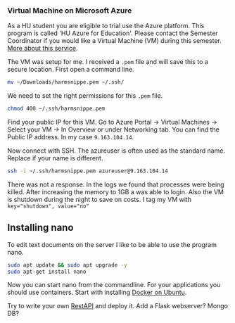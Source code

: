 ### Virtual Machine on Microsoft Azure

As a HU student you are eligible to trial use the Azure platform. This program is called 'HU Azure for Education'. Please contact the Semester Coordinator if you would like a Virtual Machine (VM) during this semester. [More about this service](https://github.com/kwintex/Azure4StudentProjects/blob/master/Documentation/UserManual.md#students).

The VM was setup for me. I received a `.pem` file and will save this to a secure location. First open a command line.

```bash
mv ~/Downloads/harmsnippe.pem ~/.ssh/
```

We need to set the right permissions for this `.pem` file.

```bash
chmod 400 ~/.ssh/harmsnippe.pem
```

Find your public IP for this VM. Go to Azure Portal -> Virtual Machines -> Select your VM -> In Overview or under Networking tab. You can find the Public IP address. In my case `9.163.104.14`.

Now connect with SSH. The azureuser is often used as the standard name. Replace if your name is different.

```bash
ssh -i ~/.ssh/harmsnippe.pem azureuser@9.163.104.14
```

There was not a response. In the logs we found that processes were being killed. After increasing the memory to 1GB a was able to login. Also the VM is shutdown during the night to save on costs. I tag my VM with `key="shutdown", value="no"`

## Installing nano

To edit text documents on the server I like to be able to use the program nano.

```bash
sudo apt update && sudo apt upgrade -y
sudo apt-get install nano
```

Now you can start nano from the commandline. For your applications you should use containers. Start with installing [Docker on Ubuntu](./Docker_on_Ubuntu.md).

Try to write your own [RestAPI](../RestAPI/README.md) and deploy it. Add a Flask webserver? Mongo DB?

